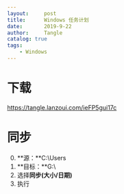 ```yaml
---
layout:     post
title:      Windows 任务计划
date:       2019-9-22
author:     Tangle
catalog: true
tags:
    - Windows
---
```


# 下载

<https://tangle.lanzoui.com/ieFP5gui17c>

# 同步

0. **源：**C:\Users
0. **目标：**G:\
0. 选择**同步(大小/日期)**
0. 执行
